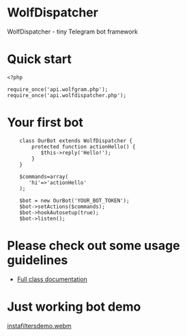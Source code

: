 # WolfDispatcher
WolfDispatcher - tiny Telegram bot framework


# Quick start

```
<?php

require_once('api.wolfgram.php');
require_once('api.wolfdispatcher.php');

```

# Your first bot

```
    class OurBot extends WolfDispatcher {
        protected function actionHello() {
           $this->reply('Hello!');
        }
    }

    $commands=array(
       'hi'=>'actionHello'
    );

    $bot = new OurBot('YOUR_BOT_TOKEN');
    $bot->setActions($commands);
    $bot->hookAutosetup(true);
    $bot->listen();

```


# Please check out some usage guidelines

  * [Full class documentation](http://wiki.ubilling.net.ua/doku.php?id=wolfdispatcher)

# Just working bot demo

[instafiltersdemo.webm](https://user-images.githubusercontent.com/1496954/184504316-59350e09-b1df-4699-b7b6-6e0d370794d8.webm)
